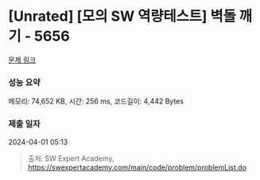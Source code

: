# [Unrated] [모의 SW 역량테스트] 벽돌 깨기 - 5656 

[문제 링크](https://swexpertacademy.com/main/code/problem/problemDetail.do?contestProbId=AWXRQm6qfL0DFAUo) 

### 성능 요약

메모리: 74,652 KB, 시간: 256 ms, 코드길이: 4,442 Bytes

### 제출 일자

2024-04-01 05:13



> 출처: SW Expert Academy, https://swexpertacademy.com/main/code/problem/problemList.do